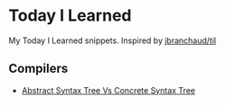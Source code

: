 # Today I Learned

My Today I Learned snippets. Inspired by [jbranchaud/til](https://github.com/jbranchaud/til)

## Compilers

- [Abstract Syntax Tree Vs Concrete Syntax Tree](https://github.com/kibettheophilus/til/blob/master/compilers/ast-vs-cst.md)
